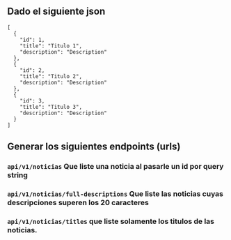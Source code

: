 ## Dado el siguiente json

```
[
  {
    "id": 1,
    "title": "Titulo 1",
    "description": "Description"
  },
  {
    "id": 2,
    "title": "Titulo 2",
    "description": "Description"
  },
  {
    "id": 3,
    "title": "Titulo 3",
    "description": "Description"
  }
]
```

## Generar los siguientes endpoints (urls)

### `api/v1/noticias` Que liste una noticia al pasarle un id por query string

### `api/v1/noticias/full-descriptions` Que liste las noticias cuyas descripciones superen los 20 caracteres

### `api/v1/noticias/titles` que liste solamente los titulos de las noticias.
